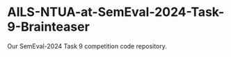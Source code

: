 # AILS-NTUA-at-SemEval-2024-Task-9-Brainteaser
Our SemEval-2024 Task 9 competition code repository.
